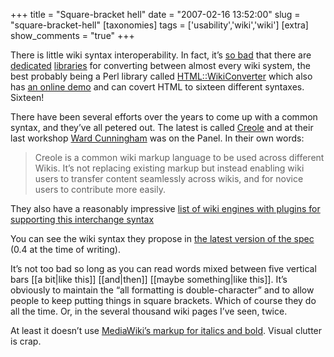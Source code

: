 +++
title = "Square-bracket hell"
date = "2007-02-16 13:52:00"
slug = "square-bracket-hell"
[taxonomies]
tags = ['usability','wiki','wiki']
[extra]
show_comments = "true"
+++

There is little wiki syntax interoperability. In fact, it’s [so bad](http://www.google.co.uk/search?q=wiki%20conversion) that there are [dedicated](http://confluence.atlassian.com/display/CONFEXT/Universal+Wiki+Converter) [libraries](http://moinmoin.wikiwikiweb.de/JspWikiConverter) for converting between almost every wiki system, the best probably being a Perl library called [HTML::WikiConverter](http://search.cpan.org/~diberri/HTML-WikiConverter-0.61/lib/HTML/WikiConverter.pm) which also has [an online demo](http://diberri.dyndns.org/wikipedia/html2wiki/) and can covert HTML to sixteen different syntaxes. Sixteen!

There have been several efforts over the years to come up with a common syntax, and they’ve all petered out. The latest is called [Creole](http://www.wikicreole.org/) and at their last workshop [Ward Cunningham](http://en.wikipedia.org/wiki/Ward_Cunningham) was on the Panel. In their own words:

> Creole is a common wiki markup language to be used across different Wikis. It’s not replacing existing markup but instead enabling wiki users to transfer content seamlessly across wikis, and for novice users to contribute more easily.

They also have a reasonably impressive [list of wiki engines with plugins for supporting this interchange syntax](http://www.wikicreole.org/wiki/Engines)

You can see the wiki syntax they propose in [the latest version of the spec](http://www.wikicreole.org/wiki/Creole0.4) (0.4 at the time of writing).

It’s not too bad so long as you can read words mixed between five vertical bars \[\[a bit|like this\]\] \[\[and|then\]\] \[\[maybe something|like this\]\]. It’s obviously to maintain the “all formatting is double-character” and to allow people to keep putting things in square brackets. Which of course they do all the time. Or, in the several thousand wiki pages I’ve seen, twice.

At least it doesn’t use [MediaWiki’s markup for italics and bold](http://en.wikipedia.org/wiki/Wikipedia:Cheatsheet). Visual clutter is crap.
